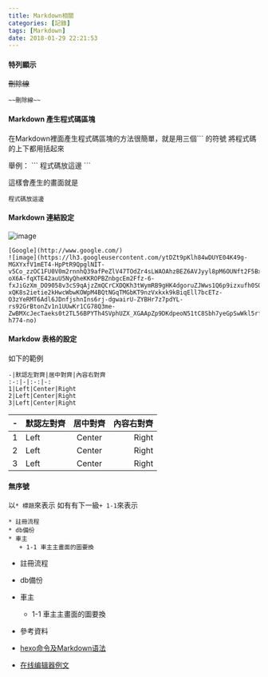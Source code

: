 ```yaml
---
title: Markdown相關
categories: [記錄]
tags: [Markdown]
date: 2018-01-29 22:21:53
---
```

#### 特列顯示
~~刪除線~~
```
~~刪除線~~
```
#### Markdown 產生程式碼區塊
在Markdown裡面產生程式碼區塊的方法很簡單，就是用三個\`\`\` 的符號
將程式碼的上下都用括起來

舉例：
 \`\`\`
程式碼放這邊
 \`\`\`

這樣會產生的畫面就是
```
程式碼放這邊
```
#### Markdown 連結設定 
![image](https://lh3.googleusercontent.com/ytDZt9pKlh84wDUYE04K49g-MGXYxfV1mET4-HpPtR9QpglNIT-v5Co_zzOC1FU0V0m2rnnhQ39afPeZlV47TOdZr4sLWAOAhzBEZ6AVJyyl8pM6OUNft2F5BxJuY2wtgCF1WAzcVd7WPIoT1FqgdDViYOKGYK9qn5nDdiRAc1bB3UIBPkBh_rDlbcrlROteZFRmegY81Gpx4uqR4cHYa0x9BVnA9M1vEYbxaH4IKvMAHdCQtKbls49RepPxbwqqXy4M_fOP6EMPCI-oX6A-fqXTE42auU5NyQheKKROPBZnbgcEm2Ffz-6-fxJiGzXm_DO9058v3cS9qAjzZmQCrCXDQKh3tWymRB9gHK4dgoruZJWws1Q6p9izxufh0SQ8KfL5TagK-xQK8s2ietie2kHwcWbwKOWpM4BQtNGqTMGbKT9nzVxkxk9kBiqEll7bcETz-O3zYeRMT6Adl6JDnfjshnIns6rj-dgwairU-ZYBHr7z7pdYL-rs92GrBtonZv1n1UUwKr1CG78Q3me-ZwBMXcJecTaeks0t2TL56BPYTh4SVphUZX_XGAApZp9DKdpeoN51tC8Sbh7yeGpSwWkl5rfbPBRH0lJntNs=w1032-h774-no)

```
[Google](http://www.google.com/)
![image](https://lh3.googleusercontent.com/ytDZt9pKlh84wDUYE04K49g-MGXYxfV1mET4-HpPtR9QpglNIT-v5Co_zzOC1FU0V0m2rnnhQ39afPeZlV47TOdZr4sLWAOAhzBEZ6AVJyyl8pM6OUNft2F5BxJuY2wtgCF1WAzcVd7WPIoT1FqgdDViYOKGYK9qn5nDdiRAc1bB3UIBPkBh_rDlbcrlROteZFRmegY81Gpx4uqR4cHYa0x9BVnA9M1vEYbxaH4IKvMAHdCQtKbls49RepPxbwqqXy4M_fOP6EMPCI-oX6A-fqXTE42auU5NyQheKKROPBZnbgcEm2Ffz-6-fxJiGzXm_DO9058v3cS9qAjzZmQCrCXDQKh3tWymRB9gHK4dgoruZJWws1Q6p9izxufh0SQ8KfL5TagK-xQK8s2ietie2kHwcWbwKOWpM4BQtNGqTMGbKT9nzVxkxk9kBiqEll7bcETz-O3zYeRMT6Adl6JDnfjshnIns6rj-dgwairU-ZYBHr7z7pdYL-rs92GrBtonZv1n1UUwKr1CG78Q3me-ZwBMXcJecTaeks0t2TL56BPYTh4SVphUZX_XGAApZp9DKdpeoN51tC8Sbh7yeGpSwWkl5rfbPBRH0lJntNs=w1032-h774-no) 
```
#### Markdow 表格的設定
如下的範例
```
-|默認左對齊|居中對齊|內容右對齊
:-:|-|:-:|-:
1|Left|Center|Right
2|Left|Center|Right
3|Left|Center|Right
```
-|默認左對齊|居中對齊|內容右對齊
:-:|-|:-:|-:
1|Left|Center|Right
2|Left|Center|Right
3|Left|Center|Right

#### 無序號
以`* 標題`來表示
如有有下一級`+ 1-1`來表示
```
* 註冊流程
* db備份
* 車主
   + 1-1 車主主畫面的圖要換
```
* 註冊流程
* db備份
* 車主
   + 1-1 車主主畫面的圖要換
   
   
*  參考資料
  * [hexo命令及Markdown语法](http://syxiaqj.github.io/2014/02/23/write-blog-with-markdown/)
  * [在线编辑器例文](https://www.zybuluo.com/mdeditor)  